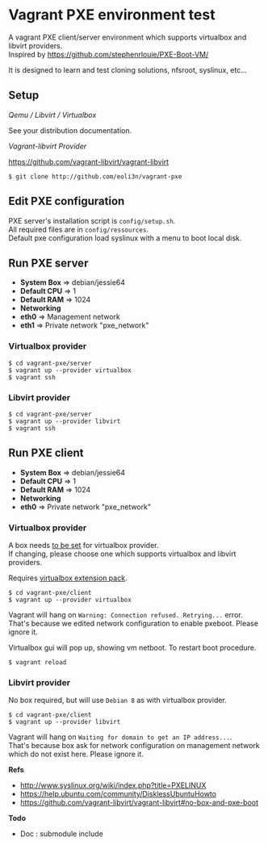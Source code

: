 # Vagrant PXE environment test

A vagrant PXE client/server environment which supports virtualbox and libvirt providers.  
Inspired by https://github.com/stephenrlouie/PXE-Boot-VM/  

It is designed to learn and test cloning solutions, nfsroot, syslinux, etc...

## Setup

_Qemu / Libvirt / Virtualbox_

See your distribution documentation.

_Vagrant-libvirt Provider_

https://github.com/vagrant-libvirt/vagrant-libvirt

```
$ git clone http://github.com/eoli3n/vagrant-pxe
```

## Edit PXE configuration

PXE server's installation script is ``config/setup.sh``.  
All required files are in ``config/ressources``.  
Default pxe configuration load syslinux with a menu to boot local disk.

## Run PXE server

* **System Box** => debian/jessie64
* **Default CPU** => 1
* **Default RAM** => 1024
* **Networking**
 * **eth0** => Management network
 * **eth1** => Private network "pxe_network"

### Virtualbox provider

```
$ cd vagrant-pxe/server
$ vagrant up --provider virtualbox
$ vagrant ssh
```

### Libvirt provider

```
$ cd vagrant-pxe/server
$ vagrant up --provider libvirt
$ vagrant ssh
```

## Run PXE client

* **System Box** => debian/jessie64
* **Default CPU** => 1
* **Default RAM** => 1024
* **Networking**
 * **eth0** => Private network "pxe_network"

### Virtualbox provider

A box needs [to be set](https://github.com/mitchellh/vagrant/issues/4487) for virtualbox provider.  
If changing, please choose one which supports virtualbox and libvirt providers.  

Requires [virtualbox extension pack](https://www.virtualbox.org/wiki/Downloads).

```
$ cd vagrant-pxe/client
$ vagrant up --provider virtualbox
```
Vagrant will hang on ``Warning: Connection refused. Retrying...`` error.
That's because we edited network configuration to enable pxeboot. Please ignore it.

Virtualbox gui will pop up, showing vm netboot.
To restart boot procedure.

```
$ vagrant reload
```

### Libvirt provider

No box required, but will use ``Debian 8`` as with virtualbox provider.

```
$ cd vagrant-pxe/client
$ vagrant up --provider libvirt
```
Vagrant will hang on ``Waiting for domain to get an IP address...``.  
That's because box ask for network configuration on management network which do not exist here. Please ignore it.  


**Refs**

* http://www.syslinux.org/wiki/index.php?title=PXELINUX
* https://help.ubuntu.com/community/DisklessUbuntuHowto
* https://github.com/vagrant-libvirt/vagrant-libvirt#no-box-and-pxe-boot

**Todo**

* Doc : submodule include
